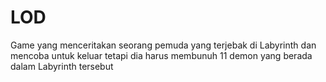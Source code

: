 # LOD
Game yang menceritakan seorang pemuda yang terjebak di Labyrinth dan mencoba untuk keluar tetapi dia harus membunuh 11 demon yang berada dalam Labyrinth tersebut
